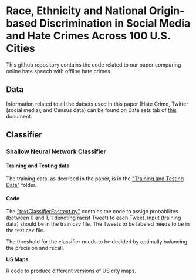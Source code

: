 # Race, Ethnicity and National Origin-based Discrimination in Social Media and Hate Crimes Across 100 U.S. Cities

This github repository contains the code related to our paper comparing online hate speech with offline hate crimes.

## Data

Information related to all the datsets used in this paper (Hate Crime, Twitter (social media), and Census data) can be found on Data sets  tab of [this](https://docs.google.com/spreadsheets/d/1C_edqgPevg9Rq5N3Dm4nuYo16bIqBXdTCJGXwdATkPI/edit?usp=sharing) document.

## Classifier

### Shallow Neural Network Classifier

#### Training and Testing data
The training data, as decribed in the paper, is in the ["Training and Testing Data"](https://github.com/ChunaraLab/Discrimination-Data-Study/tree/master/Classifier/Training%20and%20Testing%20Data) folder.

#### Code 
The ["textClassifierFasttext.py"](https://github.com/ChunaraLab/Discrimination-Data-Study/blob/master/Classifier/textClassifierFasttext.py) contains the code to assign probabilites (between 0 and 1, 1 denoting racist Tweet) to each Tweet. Input (training data) should be in the train.csv file. The Tweets to be labeled needs to be in the test.csv file.

The threshold for the classifier needs to be decided by optimally balancing the precision and recall.

**US Maps**

R code to produce different versions of US city maps.
